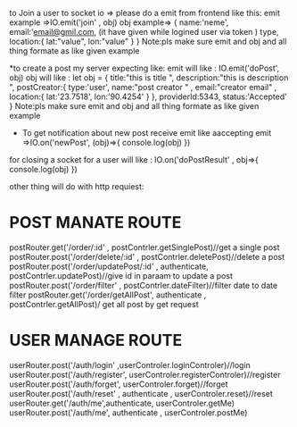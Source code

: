 to Join a user to socket io =>
    please do a emit from frontend like this:
        emit example =>IO.emit('join' , obj)
        obj example=> {
            name:'neme', 
            email:'email@gmil.com, (it  have given while  logined user  via token )
            type, 
            location:{
                lat:"value", 
                lon:"value"
                }
            }
Note:pls make sure  emit and  obj  and all thing  formate as like given example


*to create a post my server expecting like:
    emit  will like :   IO.emit('doPost',  obj)
    obj  will like  : let obj = {
            title:"this is title ",
            description:"this is description ",
            postCreator:{
                type:'user',
                name:"post creator " , 
                email:"creator email" , 
                location:{
                    lat:'23.7518', 
                    lon:'90.4254'
                }
            },
            providerId:5343,
            status:'Accepted'
        }
Note:pls make sure  emit and  obj  and all thing  formate as like given example


* To get notification about new post receive emit like 
    aaccepting emit =>IO.on('newPost', (obj)=>{
                                console.log(obj)
                            })

for closing a socket  for a user will like :
        IO.on('doPostResult' , obj=>{
            console.log(obj)
        })
 


 other thing will do with http requiest:
 

POST MANATE  ROUTE 
=====================
postRouter.get('/order/:id' , postContrler.getSinglePost)//get a single post
postRouter.post('/order/delete/:id' , postContrler.deletePost)//delete a post
postRouter.post('/order/updatePost/:id' , authenticate, postContrler.updatePost)//give id in paraam to update a post
postRouter.post('/order/filter' , postContrler.dateFilter)//filter date to date filter
postRouter.get('/order/getAllPost', authenticate , postContrler.getAllPost)/ get  all post  by get request 
 


USER MANAGE ROUTE
=====================
userRouter.post('/auth/login' ,userControler.loginControler)//login
userRouter.post('/auth/register', userControler.registerControler)//register
userRouter.post('/auth/forget',   userControler.forget)//forget
userRouter.post('/auth/reset' , authenticate , userControler.reset)//reset
userRouter.get('/auth/me',authenticate, userControler.getMe)
userRouter.post('/auth/me', authenticate , userControler.postMe)